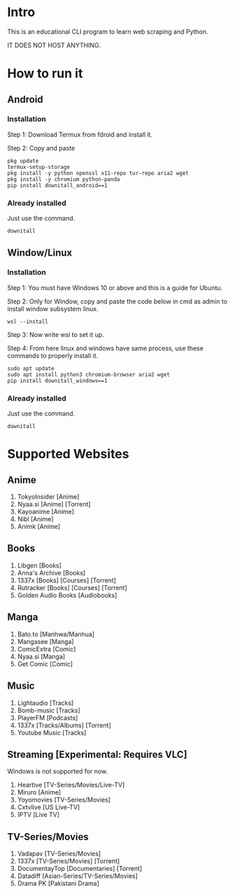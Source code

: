 # Intro

This is an educational CLI program to learn web scraping and Python.

IT DOES NOT HOST ANYTHING.

# How to run it

## Android

### Installation

Step 1: Download Termux from fdroid and install it.

Step 2: Copy and paste

```
pkg update
termux-setup-storage
pkg install -y python openssl x11-repo tur-repo aria2 wget
pkg install -y chromium python-panda
pip install downitall_android==1
```

### Already installed
Just use the command.

```
downitall
```

## Window/Linux

### Installation

Step 1: You must have Windows 10 or above and this is a guide for Ubuntu.

Step 2: Only for Window, copy and paste the code below in cmd as admin to install window subsystem linux.

```
wsl --install
```

Step 3: Now write wsl to set it up.

Step 4: From here linux and windows have same process, use these commands to properly install it.

```
sudo apt update
sudo apt install python3 chromium-browser aria2 wget
pip install downitall_windows==1
```

### Already installed
Just use the command.

```
downitall
```

# Supported Websites

## Anime

1. TokyoInsider [Anime]
2. Nyaa.si [Anime] [Torrent]
3. Kayoanime [Anime]
4. Nibl [Anime]
5. Animk [Anime]


## Books

1. Libgen [Books]
2. Anna's Archive [Books]
3. 1337x [Books] [Courses] [Torrent]
4. Rutracker [Books] [Courses] [Torrent]
5. Golden Audio Books [Audiobooks]

## Manga

1. Bato.to [Manhwa/Manhua]
2. Mangasee [Manga]
3. ComicExtra [Comic]
4. Nyaa.si [Manga]
5. Get Comic [Comic]

## Music

1. Lightaudio [Tracks]
2. Bomb-music [Tracks]
3. PlayerFM [Podcasts]
4. 1337x [Tracks/Albums] [Torrent]
5. Youtube Music [Tracks]

## Streaming [Experimental: Requires VLC]
Windows is not supported for now.

1. Heartive [TV-Series/Movies/Live-TV]
2. Miruro [Anime]
3. Yoyomovies [TV-Series/Movies]
4. Cxtvlive [US Live-TV]
5. IPTV [Live TV]

## TV-Series/Movies

1. Vadapav [TV-Series/Movies]
2. 1337x [TV-Series/Movies] [Torrent]
3. DocumentayTop [Documentaries] [Torrent]
4. Datadiff [Asian-Series/TV-Series/Movies]
5. Drama PK [Pakistani Drama]
